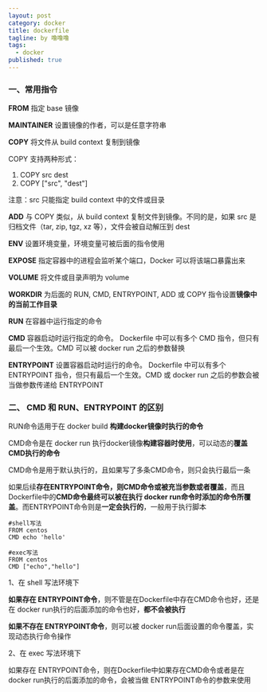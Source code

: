 ```yaml
---
layout: post
category: docker
title: dockerfile
tagline: by 噜噜噜
tags: 
  - docker
published: true
---
```




<!--more-->

### 一、常用指令

**FROM**
指定 base 镜像

**MAINTAINER**
设置镜像的作者，可以是任意字符串

**COPY**
将文件从 build context 复制到镜像

COPY 支持两种形式：

1. COPY src dest
2. COPY ["src", "dest"]

注意：src 只能指定 build context 中的文件或目录

**ADD**
与 COPY 类似，从 build context 复制文件到镜像。不同的是，如果 src 是归档文件（tar, zip, tgz, xz 等），文件会被自动解压到 dest

**ENV**
设置环境变量，环境变量可被后面的指令使用

**EXPOSE**
指定容器中的进程会监听某个端口，Docker 可以将该端口暴露出来

**VOLUME**
将文件或目录声明为 volume

**WORKDIR**
为后面的 RUN, CMD, ENTRYPOINT, ADD 或 COPY 指令设置**镜像中的当前工作目录**

**RUN**
在容器中运行指定的命令

**CMD**
容器启动时运行指定的命令。
Dockerfile 中可以有多个 CMD 指令，但只有最后一个生效。CMD 可以被 docker run 之后的参数替换

**ENTRYPOINT**
设置容器启动时运行的命令。
Dockerfile 中可以有多个 ENTRYPOINT 指令，但只有最后一个生效。CMD 或 docker run 之后的参数会被当做参数传递给 ENTRYPOINT



### 二、 CMD 和 RUN、ENTRYPOINT 的区别

RUN命令适用于在 docker build **构建docker镜像时执行的命令**

CMD命令是在 docker run 执行docker镜像**构建容器时使用**，可以动态的**覆盖CMD执行的命令**

CMD命令是用于默认执行的，且如果写了多条CMD命令，则只会执行最后一条

如果后续**存在ENTRYPOINT命令，则CMD命令或被充当参数或者覆盖**，而且Dockerfile中的**CMD命令最终可以被在执行 docker run命令时添加的命令所覆盖**。而ENTRYPOINT命令则是**一定会执行的**，一般用于执行脚本

```
#shell写法
FROM centos
CMD echo 'hello'

#exec写法
FROM centos
CMD ["echo","hello"]
```

1、在 shell 写法环境下

**如果存在 ENTRYPOINT命令**，则不管是在Dockerfile中存在CMD命令也好，还是在 docker run执行的后面添加的命令也好，**都不会被执行**

**如果不存在 ENTRYPOINT命令**，则可以被 docker run后面设置的命令覆盖，实现动态执行命令操作

2、在 exec 写法环境下

如果存在 ENTRYPOINT命令，则在Dockerfile中如果存在CMD命令或者是在 docker run执行的后面添加的命令，会被当做 ENTRYPOINT命令的参数来使用



